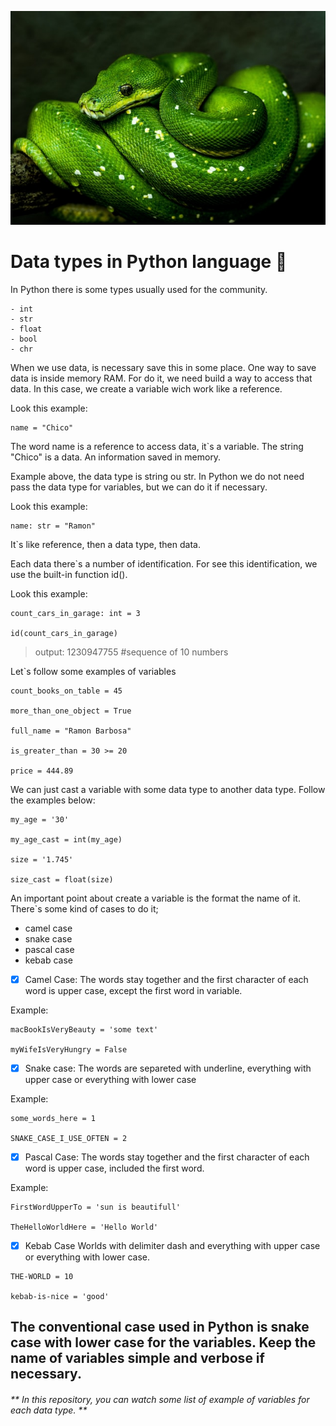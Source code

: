    ![type_data](https://github.com/ramondata/Tipos_de_dados/blob/master/david-clode-vb-3qEe3rg8-unsplash.jpg)

Data types in Python language 🐍
======================

In Python there is some types usually used for the community.

```
- int
- str
- float
- bool
- chr
```

When we use data, is necessary save this in some place. One way to save data is inside memory RAM.
For do it, we need build a way to access that data. In this case, we create a variable wich work like a reference.

Look this example:
```
name = "Chico"
```

The word name is a reference to access data, it`s a variable.
The string "Chico" is a data. An information saved in memory.

Example above, the data type is string ou str. In Python we do not need pass the data type for variables, but we can do it if necessary.

Look this example:
```
name: str = "Ramon"
```

It`s like reference, then a data type, then data.

Each data there`s a number of identification. For see this identification, we use the built-in function id().

Look this example:
```
count_cars_in_garage: int = 3

id(count_cars_in_garage)
```

> output: 1230947755  #sequence of 10 numbers

Let`s follow some examples of variables
```
count_books_on_table = 45

more_than_one_object = True

full_name = "Ramon Barbosa"

is_greater_than = 30 >= 20

price = 444.89
```

We can just cast a variable with some data type to another data type. Follow the examples below:
```
my_age = '30'

my_age_cast = int(my_age)

size = '1.745'

size_cast = float(size)
```

An important point about create a variable is the format the name of it.
There`s some kind of cases to do it; 

- camel case
- snake case
- pascal case
- kebab case

- [x] Camel Case:
The words stay together and the first character of each word is upper case, except the first word in variable.

Example:
```
macBookIsVeryBeauty = 'some text'

myWifeIsVeryHungry = False
```

- [x] Snake case:
The words are separeted with underline, everything with upper case or everything with lower case

Example:
```
some_words_here = 1

SNAKE_CASE_I_USE_OFTEN = 2
```

- [x] Pascal Case:
The words stay together and the first character of each word is upper case, included the first word.

Example:
```
FirstWordUpperTo = 'sun is beautifull'

TheHelloWorldHere = 'Hello World'
```

- [x] Kebab Case
Worlds with delimiter dash and everything with upper case or everything with lower case.
```
THE-WORLD = 10

kebab-is-nice = 'good'
```

## The conventional case used in Python is snake case with lower case for the variables. Keep the name of variables simple and verbose if necessary.


###### ** In this repository, you can watch some list of example of variables for each data type. **
